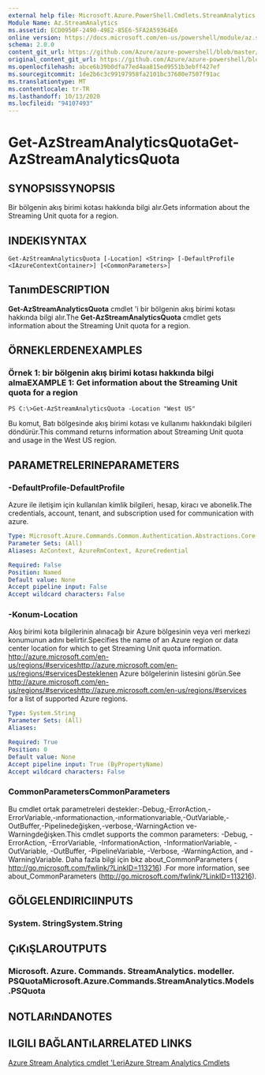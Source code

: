 ```yaml
---
external help file: Microsoft.Azure.PowerShell.Cmdlets.StreamAnalytics.dll-Help.xml
Module Name: Az.StreamAnalytics
ms.assetid: ECD0950F-2490-49E2-85E6-5FA2A59364E6
online version: https://docs.microsoft.com/en-us/powershell/module/az.streamanalytics/get-azstreamanalyticsquota
schema: 2.0.0
content_git_url: https://github.com/Azure/azure-powershell/blob/master/src/StreamAnalytics/StreamAnalytics/help/Get-AzStreamAnalyticsQuota.md
original_content_git_url: https://github.com/Azure/azure-powershell/blob/master/src/StreamAnalytics/StreamAnalytics/help/Get-AzStreamAnalyticsQuota.md
ms.openlocfilehash: abce6b39b0dfa77ed4aa815ed9551b3ebff427ef
ms.sourcegitcommit: 1de2b6c3c99197958fa2101bc37680e7507f91ac
ms.translationtype: MT
ms.contentlocale: tr-TR
ms.lasthandoff: 10/13/2020
ms.locfileid: "94107493"
---
```

# <span data-ttu-id="965d0-101">Get-AzStreamAnalyticsQuota</span><span class="sxs-lookup"><span data-stu-id="965d0-101">Get-AzStreamAnalyticsQuota</span></span>

## <span data-ttu-id="965d0-102">SYNOPSIS</span><span class="sxs-lookup"><span data-stu-id="965d0-102">SYNOPSIS</span></span>
<span data-ttu-id="965d0-103">Bir bölgenin akış birimi kotası hakkında bilgi alır.</span><span class="sxs-lookup"><span data-stu-id="965d0-103">Gets information about the Streaming Unit quota for a region.</span></span>

## <span data-ttu-id="965d0-104">INDEKI</span><span class="sxs-lookup"><span data-stu-id="965d0-104">SYNTAX</span></span>

```
Get-AzStreamAnalyticsQuota [-Location] <String> [-DefaultProfile <IAzureContextContainer>] [<CommonParameters>]
```

## <span data-ttu-id="965d0-105">Tanım</span><span class="sxs-lookup"><span data-stu-id="965d0-105">DESCRIPTION</span></span>
<span data-ttu-id="965d0-106">**Get-AzStreamAnalyticsQuota** cmdlet 'i bir bölgenin akış birimi kotası hakkında bilgi alır.</span><span class="sxs-lookup"><span data-stu-id="965d0-106">The **Get-AzStreamAnalyticsQuota** cmdlet gets information about the Streaming Unit quota for a region.</span></span>

## <span data-ttu-id="965d0-107">ÖRNEKLERDEN</span><span class="sxs-lookup"><span data-stu-id="965d0-107">EXAMPLES</span></span>

### <span data-ttu-id="965d0-108">Örnek 1: bir bölgenin akış birimi kotası hakkında bilgi alma</span><span class="sxs-lookup"><span data-stu-id="965d0-108">EXAMPLE 1: Get information about the Streaming Unit quota for a region</span></span>
```
PS C:\>Get-AzStreamAnalyticsQuota -Location "West US"
```

<span data-ttu-id="965d0-109">Bu komut, Batı bölgesinde akış birimi kotası ve kullanımı hakkındaki bilgileri döndürür.</span><span class="sxs-lookup"><span data-stu-id="965d0-109">This command returns information about Streaming Unit quota and usage in the West US region.</span></span>

## <span data-ttu-id="965d0-110">PARAMETRELERINE</span><span class="sxs-lookup"><span data-stu-id="965d0-110">PARAMETERS</span></span>

### <span data-ttu-id="965d0-111">-DefaultProfile</span><span class="sxs-lookup"><span data-stu-id="965d0-111">-DefaultProfile</span></span>
<span data-ttu-id="965d0-112">Azure ile iletişim için kullanılan kimlik bilgileri, hesap, kiracı ve abonelik.</span><span class="sxs-lookup"><span data-stu-id="965d0-112">The credentials, account, tenant, and subscription used for communication with azure.</span></span>

```yaml
Type: Microsoft.Azure.Commands.Common.Authentication.Abstractions.Core.IAzureContextContainer
Parameter Sets: (All)
Aliases: AzContext, AzureRmContext, AzureCredential

Required: False
Position: Named
Default value: None
Accept pipeline input: False
Accept wildcard characters: False
```

### <span data-ttu-id="965d0-113">-Konum</span><span class="sxs-lookup"><span data-stu-id="965d0-113">-Location</span></span>
<span data-ttu-id="965d0-114">Akış birimi kota bilgilerinin alınacağı bir Azure bölgesinin veya veri merkezi konumunun adını belirtir.</span><span class="sxs-lookup"><span data-stu-id="965d0-114">Specifies the name of an Azure region or data center location for which to get Streaming Unit quota information.</span></span>
<span data-ttu-id="965d0-115"> http://azure.microsoft.com/en-us/regions/#serviceshttp://azure.microsoft.com/en-us/regions/#servicesDesteklenen Azure bölgelerinin listesini görün.</span><span class="sxs-lookup"><span data-stu-id="965d0-115">See http://azure.microsoft.com/en-us/regions/#serviceshttp://azure.microsoft.com/en-us/regions/#services for a list of supported Azure regions.</span></span>

```yaml
Type: System.String
Parameter Sets: (All)
Aliases:

Required: True
Position: 0
Default value: None
Accept pipeline input: True (ByPropertyName)
Accept wildcard characters: False
```

### <span data-ttu-id="965d0-116">CommonParameters</span><span class="sxs-lookup"><span data-stu-id="965d0-116">CommonParameters</span></span>
<span data-ttu-id="965d0-117">Bu cmdlet ortak parametreleri destekler:-Debug,-ErrorAction,-ErrorVariable,-ınformationaction,-ınformationvariable,-OutVariable,-OutBuffer,-Pipelinedeğişken,-verbose,-WarningAction ve-Warningdeğişken.</span><span class="sxs-lookup"><span data-stu-id="965d0-117">This cmdlet supports the common parameters: -Debug, -ErrorAction, -ErrorVariable, -InformationAction, -InformationVariable, -OutVariable, -OutBuffer, -PipelineVariable, -Verbose, -WarningAction, and -WarningVariable.</span></span> <span data-ttu-id="965d0-118">Daha fazla bilgi için bkz about_CommonParameters ( http://go.microsoft.com/fwlink/?LinkID=113216) .</span><span class="sxs-lookup"><span data-stu-id="965d0-118">For more information, see about_CommonParameters (http://go.microsoft.com/fwlink/?LinkID=113216).</span></span>

## <span data-ttu-id="965d0-119">GÖLGELENDIRICI</span><span class="sxs-lookup"><span data-stu-id="965d0-119">INPUTS</span></span>

### <span data-ttu-id="965d0-120">System. String</span><span class="sxs-lookup"><span data-stu-id="965d0-120">System.String</span></span>

## <span data-ttu-id="965d0-121">ÇıKıŞLAR</span><span class="sxs-lookup"><span data-stu-id="965d0-121">OUTPUTS</span></span>

### <span data-ttu-id="965d0-122">Microsoft. Azure. Commands. StreamAnalytics. modeller. PSQuota</span><span class="sxs-lookup"><span data-stu-id="965d0-122">Microsoft.Azure.Commands.StreamAnalytics.Models.PSQuota</span></span>

## <span data-ttu-id="965d0-123">NOTLARıNDA</span><span class="sxs-lookup"><span data-stu-id="965d0-123">NOTES</span></span>

## <span data-ttu-id="965d0-124">ILGILI BAĞLANTıLAR</span><span class="sxs-lookup"><span data-stu-id="965d0-124">RELATED LINKS</span></span>

[<span data-ttu-id="965d0-125">Azure Stream Analytics cmdlet 'Leri</span><span class="sxs-lookup"><span data-stu-id="965d0-125">Azure Stream Analytics Cmdlets</span></span>](./Az.StreamAnalytics.md)


